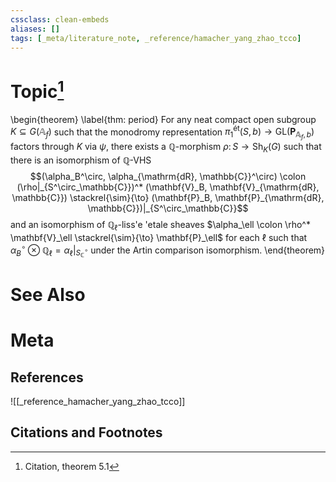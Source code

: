 ```yaml
---
cssclass: clean-embeds
aliases: []
tags: [_meta/literature_note, _reference/hamacher_yang_zhao_tcco]
---
```

# Topic[^1]
\begin{theorem}
\label{thm: period}
For any neat compact open subgroup $K \subseteq G(\mathbb{A}_f)$ such that the monodromy representation $\pi_1^\mathrm{{\acute{e}}t}(S, b) \to \mathrm{GL}(\mathbf{P}_{\mathbb{A}_f, b})$ factors through $K$ via $\psi$, there exists a $\mathbb{Q}$-morphism $\rho \colon S \to \mathrm{Sh}_K(G)$ such that there is an isomorphism of $\mathbb{Q}$-VHS $$(\alpha_B^\circ, \alpha_{\mathrm{dR}, \mathbb{C}}^\circ) \colon (\rho|_{S^\circ_\mathbb{C}})^* (\mathbf{V}_B, \mathbf{V}_{\mathrm{dR}, \mathbb{C}}) \stackrel{\sim}{\to} (\mathbf{P}_B, \mathbf{P}_{\mathrm{dR}, \mathbb{C}})|_{S^\circ_\mathbb{C}}$$
and an isomorphism of $\mathbb{Q}_\ell$-liss\'e \'etale sheaves $\alpha_\ell \colon \rho^* \mathbf{V}_\ell \stackrel{\sim}{\to} \mathbf{P}_\ell$ for each $\ell$ such that $\alpha_B^\circ {\otimes} \mathbb{Q}_\ell = \alpha_\ell|_{S_\mathbb{C}^\circ}$ under the Artin comparison isomorphism. 
\end{theorem}

# See Also

# Meta
## References
![[_reference_hamacher_yang_zhao_tcco]]


## Citations and Footnotes
[^1]: Citation, theorem 5.1